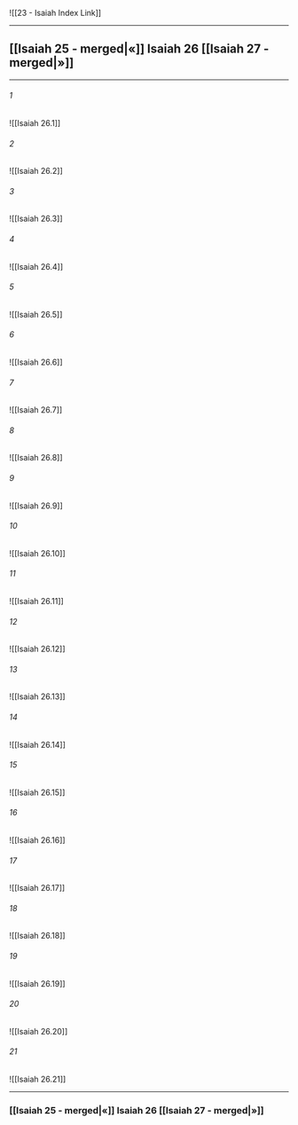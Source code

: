 ![[23 - Isaiah Index Link]]

---
##  [[Isaiah 25 - merged|«]] Isaiah 26 [[Isaiah 27 - merged|»]]

---

###### 1
![[Isaiah 26.1]] 

###### 2
![[Isaiah 26.2]] 

###### 3
![[Isaiah 26.3]] 

###### 4
![[Isaiah 26.4]]

###### 5 
![[Isaiah 26.5]] 

###### 6
![[Isaiah 26.6]] 

###### 7
![[Isaiah 26.7]] 

###### 8
![[Isaiah 26.8]] 

###### 9
![[Isaiah 26.9]] 

###### 10
![[Isaiah 26.10]] 

###### 11
![[Isaiah 26.11]] 

###### 12
![[Isaiah 26.12]]

###### 13
![[Isaiah 26.13]] 

###### 14
![[Isaiah 26.14]] 

###### 15
![[Isaiah 26.15]]

###### 16
![[Isaiah 26.16]] 

###### 17
![[Isaiah 26.17]]

###### 18
![[Isaiah 26.18]] 

###### 19
![[Isaiah 26.19]] 

###### 20
![[Isaiah 26.20]]

###### 21
![[Isaiah 26.21]] 


---
###  [[Isaiah 25 - merged|«]] Isaiah 26 [[Isaiah 27 - merged|»]]